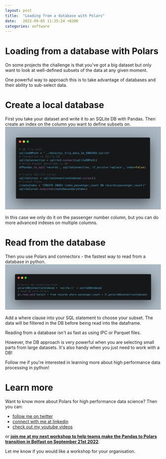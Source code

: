 ```yaml
---
layout: post
title:  "Loading from a database with Polars"
date:   2022-09-05 11:35:24 +0200
categories: software
---
```

# Loading from a database with Polars
On some projects the challenge is that you've got a big dataset but only want to look at well-defined subsets of the data at any given moment.

One powerful way to approach this is to take advantage of databases and their ability to sub-select data.

# Create a local database
First you take your dataset and write it to an SQLite DB with Pandas. Then create an index on the column you want to define subsets on.
![Create a Database with an index using Pandas and SQLite](/img/create_db_index.png)

In this case we only do it on the passenger number column, but you can do more advanced indexes on multiple columns.

# Read from the database
Then you use Polars and connectorx - the fastest way to read from a database in python.
![Read from the database with Polars](/img/read_sql.png)

Add a where clause into your SQL statement to choose your subset. The data will be filtered in the DB before being read into the dataframe.

Reading from a database isn't as fast as using IPC or Parquet files.

However, the DB approach is very powerful when you are selecting small parts from large datasets. It's also handy when you just need to work with a DB!

Follow me if you're interested in learning more about high performance data processing in python!

# Learn more
Want to know more about Polars for high performance data science? Then you can:
- [follow me on twitter](https://twitter.com/braaannigan)
- [connect with me at linkedin](https://www.linkedin.com/in/liam-brannigan-9080b214a/)
- [check out my youtube videos](https://www.youtube.com/watch?v=nGritAo-71o)

or [**join me at my next workshop to help teams make the Pandas to Polars transition in Belfast on September 21st 2022**](https://www.eventbrite.com/e/from-pandas-to-polars-tickets-399410917807?aff=ebdssbdestsearch).

Let me know if you would like a workshop for your organisation.